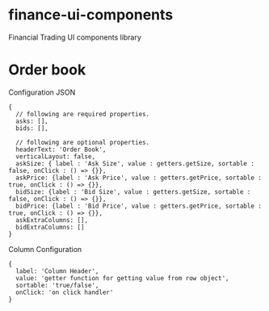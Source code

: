 # finance-ui-components
Financial Trading UI components library

# Order book

Configuration JSON

    {
      // following are required properties.
      asks: [],
      bids: [],

      // following are optional properties.
      headerText: 'Order Book',
      verticalLayout: false,
      askSize: { label : 'Ask Size', value : getters.getSize, sortable : false, onClick : () => {}},
      askPrice: {label : 'Ask Price', value : getters.getPrice, sortable : true, onClick : () => {}},
      bidSize: {label : 'Bid Size', value : getters.getSize, sortable : false, onClick : () => {}},
      bidPrice: {label : 'Bid Price', value : getters.getPrice, sortable : true, onClick : () => {}},
      askExtraColumns: [],
      bidExtraColumns: []
    }

Column Configuration

    {
      label: 'Column Header',
      value: 'getter function for getting value from row object',
      sortable: 'true/false',
      onClick: 'on click handler'
    }
